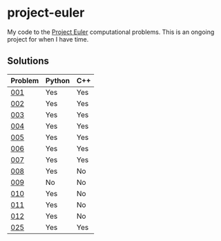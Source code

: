 # project-euler
My code to the [Project Euler](https://projecteuler.net) computational problems. This is an ongoing project for when I have time.

## Solutions
| Problem 	| Python 	| C++ 	|
|---------	|--------	|-----	|
| [001](001)       | Yes    	| Yes 	|
| [002](002)     	| Yes    	| Yes 	|
| [003](003)       | Yes     | Yes   |
| [004](004)       | Yes     | Yes   |
| [005](005)       | Yes     | Yes   |
| [006](006)       | Yes     | Yes   |
| [007](007)       | Yes     | Yes   |
| [008](008)       | Yes     | No    |
| [009](009)       | No      | No    |
| [010](010)       | Yes     | No    |
| [011](011)       | Yes     | No    |
| [012](012)       | Yes     | No    |
| [025](025)       | Yes     | Yes   |
